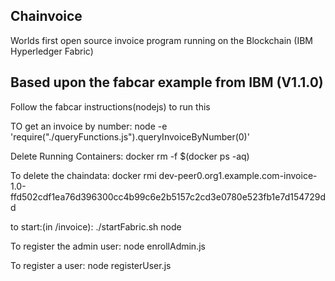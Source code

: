 ## Chainvoice

Worlds first open source invoice program running on the Blockchain (IBM Hyperledger Fabric) 

## Based upon the fabcar example from IBM (V1.1.0)

Follow the fabcar instructions(nodejs) to run this

TO get an invoice by number:
node -e 'require("./queryFunctions.js").queryInvoiceByNumber(0)'

Delete Running Containers:
docker rm -f $(docker ps -aq)

To delete the chaindata:
docker rmi dev-peer0.org1.example.com-invoice-1.0-ffd502cdf1ea76d396300cc4b99c6e2b5157c2cd3e0780e523fb1e7d154729dd

to start:(in /invoice):
./startFabric.sh node

To register the admin user:
node enrollAdmin.js

To register a user:
node registerUser.js

